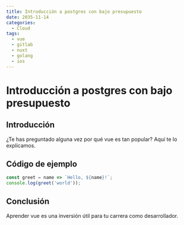 ```yaml
---
title: Introducción a postgres con bajo presupuesto
date: 2035-11-14
categories:
  - Cloud
tags:
  - vue
  - gitlab
  - nuxt
  - golang
  - ios
---
```


# Introducción a postgres con bajo presupuesto

## Introducción

¿Te has preguntado alguna vez por qué vue es tan popular? Aquí te lo explicamos.

## Código de ejemplo

```javascript
const greet = name => `Hello, ${name}!`;
console.log(greet('world'));
```

## Conclusión

Aprender vue es una inversión útil para tu carrera como desarrollador.